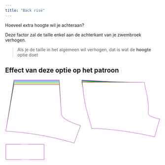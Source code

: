 ```yaml
---
title: "Back rise"
---
```


Hoeveel extra hoogte wil je achteraan?

Deze factor zal de taille enkel aan de achterkant van je zwembroek verhogen.

> Als je de taille in het algemeen wil verhogen, dat is wat de **hoogte** optie doet

## Effect van deze optie op het patroon

![Deze afbeelding toont het effect van deze optie door meerdere varianten die een andere waarde hebben voor deze optie te vervangen](shin_backrise_sample.svg "Effect of this option on the pattern")
